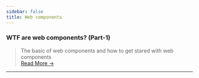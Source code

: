 ```yaml
---
sidebar: false
title: Web components
---
```


### WTF are web components? (Part-1)
>The basic of web components and how to get stared with web components      
[Read More →](/webC/webC_part1.html)
---